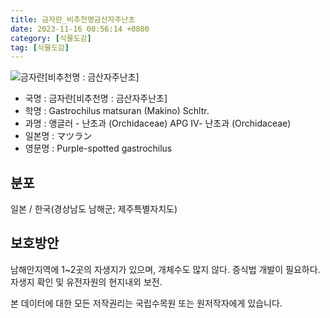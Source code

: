 ```yaml
---
title: 금자란_비추천명금산자주난초
date: 2023-11-16 00:56:14 +0800
category: [식물도감]
tag: [식물도감]
---
```




![금자란[비추천명 : 금산자주난초]](/fileUpload/plants/basic/Orchidaceae/Saccolabium/24078/24078_20160725151527120files_th2.jpg)
- 국명 : 금자란[비추천명 : 금산자주난초]
- 학명 : Gastrochilus matsuran (Makino) Schltr.
- 과명 : 앵글러 - 난초과 (Orchidaceae) APG Ⅳ- 난초과 (Orchidaceae)
- 일본명 : マツラン
- 영문명 : Purple-spotted gastrochilus


## 분포
일본 / 한국(경상남도 남해군; 제주특별자치도) 
## 보호방안
남해안지역에 1~2곳의 자생지가 있으며, 개체수도 많지 않다. 증식법 개발이 필요하다. 자생지 확인 및 유전자원의 현지내외 보전.






본 데이터에 대한 모든 저작권리는 국립수목원 또는 원저작자에게 있습니다.
